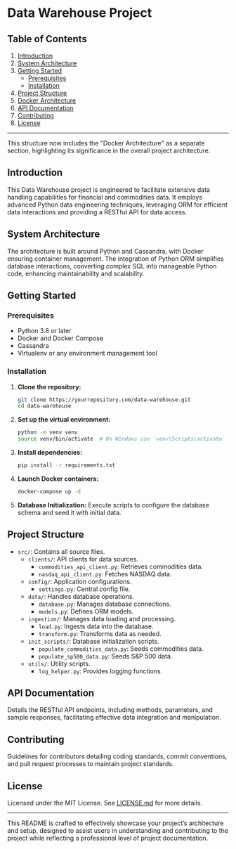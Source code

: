 # Data Warehouse Project



## Table of Contents
1. [Introduction](#introduction)
2. [System Architecture](#system-architecture)
3. [Getting Started](#getting-started)
   - [Prerequisites](#prerequisites)
   - [Installation](#installation)
4. [Project Structure](#project-structure)
5. [Docker Architecture](#docker-architecture)
6. [API Documentation](#api-documentation)
7. [Contributing](#contributing)
8. [License](#license)

---

This structure now includes the "Docker Architecture" as a separate section, highlighting its significance in the overall project architecture.
## Introduction

This Data Warehouse project is engineered to facilitate extensive data handling capabilities for financial and commodities data. It employs advanced Python data engineering techniques, leveraging ORM for efficient data interactions and providing a RESTful API for data access.

## System Architecture

The architecture is built around Python and Cassandra, with Docker ensuring container management. The integration of Python ORM simplifies database interactions, converting complex SQL into manageable Python code, enhancing maintainability and scalability.

## Getting Started

### Prerequisites

- Python 3.8 or later
- Docker and Docker Compose
- Cassandra
- Virtualenv or any environment management tool

### Installation

1. **Clone the repository:**
   ```bash
   git clone https://yourrepository.com/data-warehouse.git
   cd data-warehouse
   ```

2. **Set up the virtual environment:**
   ```bash
   python -m venv venv
   source venv/bin/activate  # On Windows use `venv\Scripts\activate`
   ```

3. **Install dependencies:**
   ```bash
   pip install -r requirements.txt
   ```

4. **Launch Docker containers:**
   ```bash
   docker-compose up -d
   ```

5. **Database Initialization:**
   Execute scripts to configure the database schema and seed it with initial data.

## Project Structure

- `src/`: Contains all source files.
  - `clients/`: API clients for data sources.
    - `commodities_api_client.py`: Retrieves commodities data.
    - `nasdaq_api_client.py`: Fetches NASDAQ data.
  - `config/`: Application configurations.
    - `settings.py`: Central config file.
  - `data/`: Handles database operations.
    - `database.py`: Manages database connections.
    - `models.py`: Defines ORM models.
  - `ingestion/`: Manages data loading and processing.
    - `load.py`: Ingests data into the database.
    - `transform.py`: Transforms data as needed.
  - `init_scripts/`: Database initialization scripts.
    - `populate_commodities_data.py`: Seeds commodities data.
    - `populate_sp500_data.py`: Seeds S&P 500 data.
  - `utils/`: Utility scripts.
    - `log_helper.py`: Provides logging functions.

## API Documentation

Details the RESTful API endpoints, including methods, parameters, and sample responses, facilitating effective data integration and manipulation.

## Contributing

Guidelines for contributors detailing coding standards, commit conventions, and pull request processes to maintain project standards.

## License

Licensed under the MIT License. See [LICENSE.md](LICENSE) for more details.

---

This README is crafted to effectively showcase your project’s architecture and setup, designed to assist users in understanding and contributing to the project while reflecting a professional level of project documentation.

